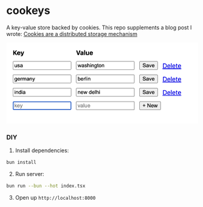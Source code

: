 # cookeys

A key-value store backed by cookies. This repo supplements a blog post I wrote:
[Cookies are a distributed storage mechanism](https://dietcode.io/p/cookies)

![UI interface for a cookie-backed KV store](./screenshot.png)

### DIY

1. Install dependencies:

```bash
bun install
```

2. Run server:

```bash
bun run --bun --hot index.tsx
```

3. Open up `http://localhost:8000`
